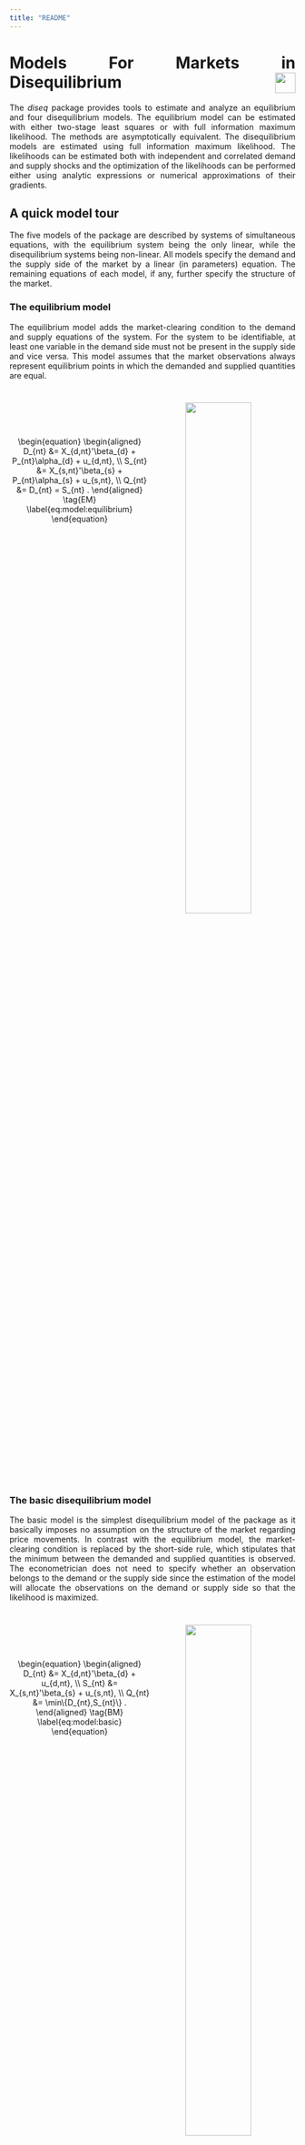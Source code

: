 ```yaml
---
title: "README"
---
```




# Models For Markets in Disequilibrium  <img src='man/figures/logo.png' align="right" height="36" />

<style>
body { text-align:justify; }
</style>

<!-- badges: start -->
<!-- badges: end -->

The *diseq* package provides tools to estimate and analyze an equilibrium and four disequilibrium models. The equilibrium model can be estimated with either two-stage least squares or with full information maximum likelihood. The methods are asymptotically equivalent. The disequilibrium models are estimated using full information maximum likelihood. The likelihoods can be estimated both with independent and correlated demand and supply shocks and the optimization of the likelihoods can be performed either using analytic expressions or numerical approximations of their gradients.

## A quick model tour

The five models of the package are described by systems of simultaneous equations, with the equilibrium system being the only linear, while the disequilibrium systems being non-linear. All models specify the demand and the supply side of the market by a linear (in parameters) equation. The remaining equations of each model, if any, further specify the structure of the market. 

### The equilibrium model

The equilibrium model adds the market-clearing condition to the demand and supply equations of the system. For the system to be identifiable, at least one variable in the demand side must not be present in the supply side and vice versa. This model assumes that the market observations always represent equilibrium points in which the demanded and supplied quantities are equal. 

<div style='text-align:center;display:inline-block;width:100%'>
<div style='width:49%;float:left;margin:17% auto'>
\begin{equation}
\begin{aligned}
D_{nt} &= X_{d,nt}'\beta_{d} + P_{nt}\alpha_{d} + u_{d,nt}, \\
S_{nt} &= X_{s,nt}'\beta_{s} + P_{nt}\alpha_{s} + u_{s,nt}, \\
Q_{nt} &= D_{nt} = S_{nt} .
\end{aligned} \tag{EM} \label{eq:model:equilibrium}
\end{equation}
</div>
<img src='man/figures/equilibrium.png' align="center" width="48%" style='float:left;margin:5% auto'/>
</div>

### The basic disequilibrium model

The basic model is the simplest disequilibrium model of the package as it basically imposes no assumption on the structure of the market regarding price movements. In contrast with the equilibrium model, the market-clearing condition is replaced by the short-side rule, which stipulates that the minimum between the demanded and supplied quantities is observed. The econometrician does not need to specify whether an observation belongs to the demand or the supply side since the estimation of the model will allocate the observations on the demand or supply side so that the likelihood is maximized.

<div style='text-align:center;display:inline-block;width:100%'>
<div style='width:49%;float:left;margin:17% auto'>
\begin{equation}
\begin{aligned}
D_{nt} &= X_{d,nt}'\beta_{d} + u_{d,nt}, \\
S_{nt} &= X_{s,nt}'\beta_{s} + u_{s,nt}, \\
Q_{nt} &= \min\{D_{nt},S_{nt}\} .
\end{aligned} \tag{BM} \label{eq:model:basic}
\end{equation}
</div>
<img src='man/figures/diseq_basic_model.png' align="center" width="48%" style='float:left;margin:5% auto'/>
</div>

### The directional disequilibrium model

The directional model attaches an additional equation to the system of the basic model. The added equation is a sample separation condition based on the direction of the price movements. When prices increase at a given date, an observation is assumed to belong on the supply side. When prices fall, an observation is assumed to belong in the demand side. In short, this condition separates the sample before the estimation and uses this separation as additional information in the estimation procedure. Although, when appropriate, more information improves estimations, it also, when inaccurate, intensifies misspecification problems. Therefore, the additional structure of the directional model does not guarantee better estimates in comparison with the basic model.

<div style='text-align:center;display:inline-block;width:100%'>
<div style='width:49%;float:left;margin:17% auto'>
\begin{equation}
\begin{aligned}
D_{nt} &= X_{d,nt}'\beta_{d} + u_{d,nt}, \\
S_{nt} &= X_{s,nt}'\beta_{s} + u_{s,nt}, \\
Q_{nt} &= \min\{D_{nt},S_{nt}\}, \\
\Delta P_{nt} &\ge 0 \implies D_{nt} \ge S_{nt}.
\end{aligned} \tag{DM} \label{eq:model:directional}
\end{equation}
</div>
<img src='man/figures/diseq_directional_model.png' align="center" width="48%" style='float:left;margin:5% auto'/>
</div>

### A disequilibrium model with deterministic price dynamics

The separation rule of the directional model classifies observations on the demand or supply-side based in a binary fashion, which is not always flexible, as observations that correspond to large shortages/surpluses are treated the same with observations that correspond to small shortages/ surpluses. The deterministic adjustment model of the package replaces this binary separation rule with a quantitative one. The magnitude of the price movements is analogous to the magnitude of deviations from the market-clearing condition. This model offers a flexible estimation alternative, with one extra degree of freedom in the estimation of price dynamics, that accounts for market forces that are in alignment with standard economic reasoning. By letting $\gamma$ approach zero, the equilibrium model can be obtained as a limiting case of this model.

<div style='text-align:center;display:inline-block;width:100%'>
<div style='width:49%;float:left;margin:17% auto'>
\begin{equation}
\begin{aligned}
D_{nt} &= X_{d,nt}'\beta_{d} + P_{nt}\alpha_{d} + u_{d,nt}, \\
S_{nt} &= X_{s,nt}'\beta_{s} + P_{nt}\alpha_{s} + u_{s,nt}, \\
Q_{nt} &= \min\{D_{nt},S_{nt}\}, \\
\Delta P_{nt} &= \frac{1}{\gamma} \left( D_{nt} - S_{nt} \right).
\end{aligned} \tag{DA} \label{eq:model:deterministic_adjustment}
\end{equation}
</div>
<img src='man/figures/diseq_deterministic_adjustment_model.png' align="center" width="48%" style='float:left;margin:5% auto'/>
</div>

### A disequilibrium model with stochastic price dynamics

The last model of the package extends the price dynamics of the deterministic adjustment model by adding additional explanatory variables and a stochastic term. The latter term in particular makes the price adjustment mechanism stochastic and, deviating from the structural assumptions of models $(DA)$ and $(DM)$, abstains from imposing any separation assumption on the sample. The estimation of this model offers the highest degree of freedom, accompanied, however, by a significant increase in estimation complexity, which can hinder the stability of the procedure and the numerical accuracy of the outcomes. 

<div style='text-align:center;display:inline-block;width:100%'>
<div style='width:49%;float:left;margin:17% auto'>
\begin{equation}
\begin{aligned}
D_{nt} &= X_{d,nt}'\beta_{d} + P_{nt}\alpha_{d} + u_{d,nt}, \\
S_{nt} &= X_{s,nt}'\beta_{s} + P_{nt}\alpha_{s} + u_{s,nt}, \\
Q_{nt} &= \min\{D_{nt},S_{nt}\}, \\
\Delta P_{nt} &= \frac{1}{\gamma} \left( D_{nt} - S_{nt} \right) +  X_{p,nt}'\beta_{p} + u_{p,nt}. 
\end{aligned} \tag{SA} \label{eq:model:stochastic_adjustment}
\end{equation}
</div>
<img src='man/figures/diseq_stochastic_adjustment_model.png' align="center" width="48%" style='float:left;margin:5% auto'/>
</div>

## Installation

The released version of [*diseq*](https://CRAN.R-project.org/package=diseq) can be installed from [CRAN](https://CRAN.R-project.org) with:

``` r
install.packages("diseq")
```

The source code of the in-development version can be download from [GitHub](https://github.com/pi-kappa-devel/diseq).

After installing it, there is a basic-usage example installed with it. To see it type the command
```
vignette('basic_usage')
```

You can find the documentation of the package by typing
```
?? diseq
```

## A practical example

This is a basic example that illustrates how a model of the package can be estimated. The package is loaded in the standard way.


```r
library(diseq)
```

The example uses simulated data. The *diseq* package offers a function to simulate data from data generating processes that correspond to the models that the package provides.

```r
model_tbl <- simulate_model_data(
  "diseq_basic", 10000, 5,
  -1.9, 12.9, c(2.1, -0.7), c(3.5, 6.25),
  2.8, 10.2, c(0.65), c(1.15, 4.2),
  NA, NA, c(NA),
  seed = 42
)
```

Models are initialized by a constructor. In this example, a basic disequilibrium model is estimated. There are also other models available (see [Design and functionality]). The constructor sets the model's parameters and performs the necessary initialization processes. The following variables specify this example's parameterization.

 * The key is the combination of columns that uniquely identify a record of the dataset. For panel data, this should be a vector of the entity identifier and the time columns.

```r
key_columns <- c("id", "date")
```
 
 * The quantity variable.

```r
quantity_column <- "Q"
```

 * The price variable. 

```r
price_column <- "P"
```

 * The specification of the system's equations. Each specification sets the right hand side of one system equation. The expressions are specified similarly to the expressions of formulas of linear models. Indicator variables and interactions are created automatically by the constructor. 

```r
demand_specification <- paste0(price_column, " + Xd1 + Xd2 + X1 + X2")
supply_specification <- "Xs1 + X1 + X2"
```

 * The verbosity level controls the level of messaging. The object displays
     * error: always,
     * warning: $\ge$ 1, 
     * info: $\ge$ 2, 
     * verbose: $\ge$ 3 and
     * debug: $\ge$ 4.

```r
verbose <- 0
```

 * Should the model estimation allow for correlated demand and supply shocks?

```r
use_correlated_shocks <- TRUE
```


```r
mdl <- new(
  "diseq_basic",
  key_columns,
  quantity_column, price_column, demand_specification, paste0(price_column, " + ", supply_specification),
  model_tbl,
  use_correlated_shocks = use_correlated_shocks, verbose = verbose
)
```

The model is estimated with default options by a simple call. See the documentation of `estimate` for more 
details and options.

```r
est <- estimate(mdl)
bbmle::summary(est)
#> Maximum likelihood estimation
#> 
#> Call:
#> `bbmle::mle2`(list(skip.hessian = FALSE, start = c(D_P = 2.20196877751699, 
#> D_CONST = 11.2388922841303, D_Xd1 = 0.270903396323925, D_Xd2 = -0.0866785170449159, 
#> D_X1 = 1.44062383641357, D_X2 = 4.46769000498207, S_P = 2.19994905762293, 
#> S_CONST = 10.2218850028638, S_Xs1 = 0.59622703822817, S_X1 = 1.43857649730766, 
#> S_X2 = 4.46672975897316, D_VARIANCE = 1, S_VARIANCE = 1, RHO = 0
#> ), method = "BFGS", minuslogl = function (...) 
#> minus_log_likelihood(object, ...), gr = function (...) 
#> gradient(object, ...)))
#> 
#> Coefficients:
#>              Estimate Std. Error  z value  Pr(z)    
#> D_P        -1.9277826  0.0643871 -29.9405 <2e-16 ***
#> D_CONST    12.7187450  0.1665723  76.3557 <2e-16 ***
#> D_Xd1       2.1041794  0.0386208  54.4831 <2e-16 ***
#> D_Xd2      -0.6396308  0.0293756 -21.7742 <2e-16 ***
#> D_X1        3.4902260  0.0398746  87.5300 <2e-16 ***
#> D_X2        6.2935478  0.0385864 163.1028 <2e-16 ***
#> S_P         2.8065335  0.0120090 233.7023 <2e-16 ***
#> S_CONST    10.1644425  0.0494381 205.5993 <2e-16 ***
#> S_Xs1       0.6782140  0.0097622  69.4737 <2e-16 ***
#> S_X1        1.1295126  0.0104475 108.1137 <2e-16 ***
#> S_X2        4.1981877  0.0103540 405.4635 <2e-16 ***
#> D_VARIANCE  1.0177756  0.0303119  33.5767 <2e-16 ***
#> S_VARIANCE  1.0026251  0.0074199 135.1273 <2e-16 ***
#> RHO        -0.0238756  0.0376718  -0.6338 0.5262    
#> ---
#> Signif. codes:  0 '***' 0.001 '**' 0.01 '*' 0.05 '.' 0.1 ' ' 1
#> 
#> -2 log L: 138110.5
```
## Design and functionality

The equilibrium model can be estimated either using two-stage least squares or full information maximum likelihood. The two methods are asymptotically equivalent. The classes that implement these estimation techniques are respectively

* `eq_2sls` and
* `eq_fiml`.

In total, there are four disequilibrium models, which are all estimated using full information maximum likelihood. By default, the estimations use analytically calculated gradient expressions, but the user has the ability to override this behavior. The classes that implement the four disequilibrium models are 

* `diseq_basic`, 
* `diseq_directional`, 
* `diseq_deterministic_adjustment`, and
* `diseq_stochastic_adjustment`.

The package organizes these classes in a simple object oriented hierarchy. 
<div style="width:100%;text-align:center">
<img src='man/figures/design.png' align="center" />
</div>

Concerning post estimation analysis, the package offers functionality to calculate

* shortage probabilities,
* marginal effects on shortage probabilities,
* point estimates of normalized shortages,
* point estimates of relative shortages,
* aggregate demand and supply,
* post-estimation classification of observations in demand and supply.

## Alternative packages

The estimation of the basic model is also supported by the package [_Disequilibrium_](https://CRAN.R-project.org/package=Disequilibrium). By default the _Disequilibrium_ package numerically approximates the gradient when optimizing the likelihood. In contrast, _diseq_ uses analytically calculated expressions for the likelihood, which can reduce the duration of estimating the model. In addition, it allows the user to override this behavior and use the numerically approximated gradient. There is no alternative package that supports the out-of-the-box estimation of the other three disequilibrium models of _diseq_. 

## Planned extensions

The package is planned to be expanded in two ways. 

* Firstly, it should become more inclusive by adding additional models and methods for the estimation of markets and their forces. 
* Secondly, the implementation is currently written directly in _R_ and is single-threaded using only one processor for the estimations of the models. For the numerically intensive likelihood optimizations that the package employs, this results to extended execution times when the models are estimated using large dataset. The estimation of the models should be gradually re-implemented in _C++_ using a concurrent design. 

## Contributors

Pantelis Karapanagiotis 

Feel free to join, share, contribute, distribute.

## License

The code is distributed under the MIT License. 
